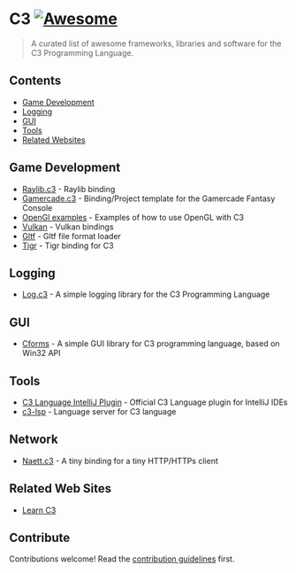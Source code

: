 # C3 [![Awesome](https://awesome.re/badge.svg)](https://awesome.re)

> A curated list of awesome frameworks, libraries and software for the C3 Programming Language.


## Contents

- [Game Development](#game-development)
- [Logging](#logging)
- [GUI](#gui)
- [Tools](#tools)
- [Related Websites](#related-web-sites)

## Game Development

- [Raylib.c3](https://github.com/Its-Kenta/Raylib-C3) - Raylib binding 
- [Gamercade.c3](https://github.com/Its-Kenta/Gamercade.c3) - Binding/Project template for the Gamercade Fantasy Console
- [OpenGl examples](https://github.com/tonis2/opengl-examples) - Examples of how to use OpenGL with C3
- [Vulkan](https://github.com/tonis2/Vulkan.c3) - Vulkan bindings
- [Gltf](https://github.com/tonis2/gltf.c3) - Gltf file format loader
- [Tigr](https://github.com/c3lang/vendor/tree/main/libraries/tigr.c3l) - Tigr binding for C3

## Logging

- [Log.c3](https://github.com/Its-Kenta/Log.c3) - A simple logging library for the C3 Programming Language

## GUI

- [Cforms](https://github.com/kcvinker/cforms) - A simple GUI library for C3 programming language, based on Win32 API

## Tools
- [C3 Language IntelliJ Plugin](https://plugins.jetbrains.com/plugin/21619-c3-language) - Official C3 Language plugin for IntelliJ IDEs
- [c3-lsp]([https://plugins.jetbrains.com/plugin/21619-c3-language](https://github.com/pherrymason/c3-lsp)) - Language server for C3 language

## Network
- [Naett.c3](https://github.com/Its-Kenta/Naett.c3) - A tiny binding for a tiny HTTP/HTTPs client

## Related Web Sites

- [Learn C3](https://learn-c3.org/)


## Contribute

Contributions welcome! Read the [contribution guidelines](contributing.md) first.

